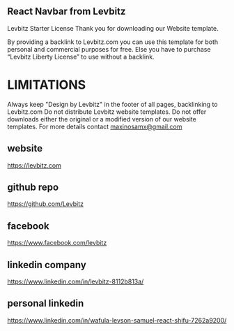 ## React Navbar from Levbitz

Levbitz Starter License
Thank you for downloading our Website template.

By providing a backlink to Levbitz.com you can use this template for both personal and commercial purposes for free. Else you have to purchase “Levbitz Liberty License” to use without a backlink.

# LIMITATIONS

Always keep "Design by Levbitz" in the footer of all pages, backlinking to Levbitz.com
Do not distribute Levbitz website templates.
Do not offer downloads either the original or a modified version of our website templates.
For more details contact maxinosamx@gmail.com

## website

https://levbitz.com

## github repo

https://github.com/Levbitz

## facebook

https://www.facebook.com/levbitz

## linkedin company

https://www.linkedin.com/in/levbitz-8112b813a/

## personal linkedin

https://www.linkedin.com/in/wafula-levson-samuel-react-shifu-7262a9200/
